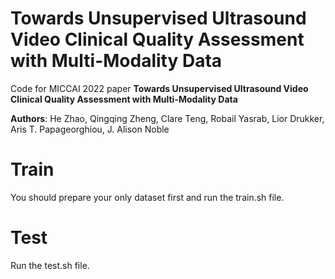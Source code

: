 # Towards Unsupervised Ultrasound Video Clinical Quality Assessment with Multi-Modality Data

Code for MICCAI 2022 paper **Towards Unsupervised Ultrasound Video Clinical Quality Assessment with Multi-Modality Data**

**Authors**: He Zhao, Qingqing Zheng, Clare Teng, Robail Yasrab, Lior Drukker, Aris T. Papageorghiou, J. Alison Noble

# Train
You should prepare your only dataset first and run the train.sh file.

# Test
Run the test.sh file.
